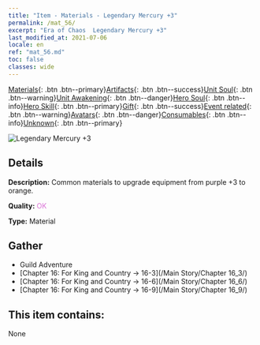 ```yaml
---
title: "Item - Materials - Legendary Mercury +3"
permalink: /mat_56/
excerpt: "Era of Chaos  Legendary Mercury +3"
last_modified_at: 2021-07-06
locale: en
ref: "mat_56.md"
toc: false
classes: wide
---
```

 [Materials](/Items/){: .btn .btn--primary}[Artifacts](/Items/Artifacts/){: .btn .btn--success}[Unit Soul](/Items/UnitSoul/){: .btn .btn--warning}[Unit Awakening](/Items/UnitAwakening/){: .btn .btn--danger}[Hero Soul](/Items/HeroSoul/){: .btn .btn--info}[Hero Skill](/Items/HeroSkill/){: .btn .btn--primary}[Gift](/Items/Gift/){: .btn .btn--success}[Event related](/Items/Events/){: .btn .btn--warning}[Avatars](/Items/Avatars/){: .btn .btn--danger}[Consumables](/Items/Consumables/){: .btn .btn--info}[Unknown](/Items/Unknown/){: .btn .btn--primary}

 ![Legendary Mercury +3](/images/t/i_cailiao_shuiyin2.png)

## Details
 **Description:** Common materials to upgrade equipment from purple +3 to orange.

 **Quality:** <span style="color: #DA70D6">OK</span>

 **Type:** Material

## Gather

*    Guild Adventure 
*    [Chapter 16: For King and Country -> 16-3](/Main Story/Chapter 16_3/) 
*    [Chapter 16: For King and Country -> 16-6](/Main Story/Chapter 16_6/) 
*    [Chapter 16: For King and Country -> 16-9](/Main Story/Chapter 16_9/) 

## This item contains:

  None

